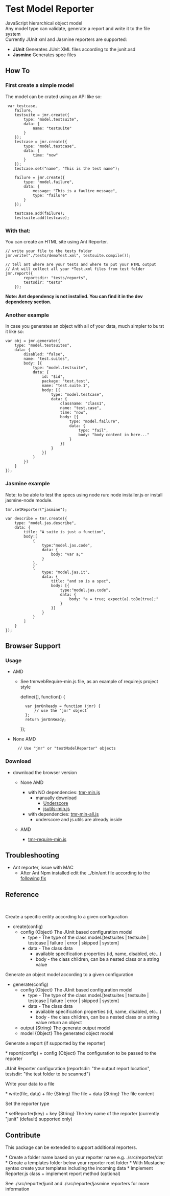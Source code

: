Test Model Reporter
=====================

JavaScript hierarchical object model<br/>
Any model type can validate, generate a report and write it to the file system<br/>
Currently JUnit xml and Jasmine reporters are supported:
* **JUnit** Generates JUnit XML files according to the junit.xsd
* **Jasmine** Generates spec files 

## How To

### First create a simple model
The model can be crated using an API like so:

     var testcase,
        failure,
        testsuite = jmr.create({
            type: "model.testsuite",
            data: {
                name: "testsuite"
            }
        });
        testcase = jmr.create({
            type: "model.testcase",
            data: {
                time: "now"
            }
        });
        testcase.set("name", "This is the test name");

        failure = jmr.create({
            type: "model.failure",
            data: {
                message: "This is a faulire message",
                type: "failure"
            }
        });

        testcase.add(failure);
        testsuite.add(testcase);


### With that:

You can create an HTML site using Ant Reporter.

    // write your file to the tests folder
    jmr.write("./tests/demoTest.xml", testsuite.compile());

    // tell ant where are your tests and where to put your HTML output
    // Ant will collect all your *Test.xml files from test folder
    jmr.report({
            reportsdir: "tests/reports",
            testsdir: "tests"
        });

**Note: Ant dependency is not installed. You can find it in the dev dependency section.**


### Another example
In case you generates an object with all of your data, much simpler to burst it like so:

    var obj = jmr.generate({
        type: "model.testsuites",
        data: {
            disabled: "false",
            name: "test.suites",
            body: [{
                type: "model.testsuite",
                data: {
                    id: "$id",
                    package: "test.test",
                    name: "test.suite.1",
                    body: [{
                        type: "model.testcase",
                        data: {
                            classname: "class1",
                            name: "test.case",
                            time: "now",
                            body: [{
                                type: "model.failure",
                                data: {
                                    type: "fail",
                                    body: "body content in here..."
                                }
                            }]
                        }
                    }]
                }
            }]
        }
    });


### Jasmine example

Note: to be able to test the specs using node run: node installer.js or install jasmine-node module.

    tmr.setReporter("jasmine");
    
    var describe = tmr.create({
        type: "model.jas.describe",
        data: {
            title: "A suite is just a function",
            body:[
                {
                    type:"model.jas.code",
                    data: {
                        body: "var a;"
                    }
                },
                {
                    type: "model.jas.it",
                    data: {
                        title: "and so is a spec",
                        body: [{
                            type:"model.jas.code",
                            data: {
                                body: "a = true; expect(a).toBe(true);"
                            }
                        }]
                    }
                }
            ]
        }
    });        

## Browser Support

### Usage

* AMD

    * See tmrwebRequire-min.js file, as an example of requirejs project style
    
        define([], function() {

            var jmrOnReady = function (jmr) {
                // use the "jmr" object   
            };
            return jmrOnReady;
            
        });
           
* None AMD

        // Use "jmr" or "testModelReporter" objects 
            
            
            
### Download

* download the browser version

    + None AMD    
        + with NO dependencies: [tmr-min.js](https://raw.github.com/lastboy/test-unit-reporter/master/target/tmr-min.js)
            + manually download
                + [Underscore](http://underscorejs.org/)
                + [jsutils-min.js](https://raw.github.com/lastboy/js.utils/master/target/jsutils-min.js)    
        + with dependencies: [tmr-min-all.js](https://raw.github.com/lastboy/test-unit-reporter/master/target/tmr-min-all.js)
            + underscore and js.utils are already inside
    
    
    + AMD
        + [tmr-require-min.js](https://raw.github.com/lastboy/test-unit-reporter/master/target/tmr-require-min.js)    

## Troubleshooting
 
* Ant reporter, issue with MAC
    + After Ant Npm installed edit the ../bin/ant file according to the [following fix](https://issues.apache.org/bugzilla/show_bug.cgi?id=52632)


## Reference

<br/>
<p>Create a specific entity according to a given configuration</p>

* create(config)
    + config {Object} The JUnit based configuration model
        + type - The type of the class model.[testsuites | testsuite | testcase | failure | error | skipped | system]
        + data - The class data
            + available specification properties (id, name, disabled, etc...)
            + body - the class children, can be a nested class or a string value


<p>Generate an object model according to a given configuration</p>

* generate(config)
    + config {Object} The JUnit based configuration model
        + type - The type of the class model.[testsuites | testsuite | testcase | failure | error | skipped | system]
        + data - The class data
            + available specification properties (id, name, disabled, etc...)
            + body - the class children, can be a nested class or a string value
 return an object
    + output {String} The generate output model
    + model {Object} The generated object model

<p>Generate a report (if supported by the reporter)</p>
* report(config)
    + config {Object} The configuration to be passed to the reporter

  JUnit Reporter configuration {reportsdir: "the output report location", testsdir: "the test folder to be scanned"}


<p>Write your data to a file</p>
* write(file, data)
    + file {String} The file
    + data {String} The file content


<p>Set the reporter type</p>
* setReporter(key)
    + key {String} The key name of the reporter (currently "junit" (default) supported only)


## Contribute

<p>This package can be extended to support additional reporters.</p>
* Create a folder name based on your reporter name e.g. ./src/reporter/dot
* Create a templates folder below your reporter root folder
* With Mustache syntax create your templates including the incoming data
* Implement Reporter.js class
    + implement report method (optional)


See ./src/reporter/junit and ./src/reporter/jasmine reporters for more information
